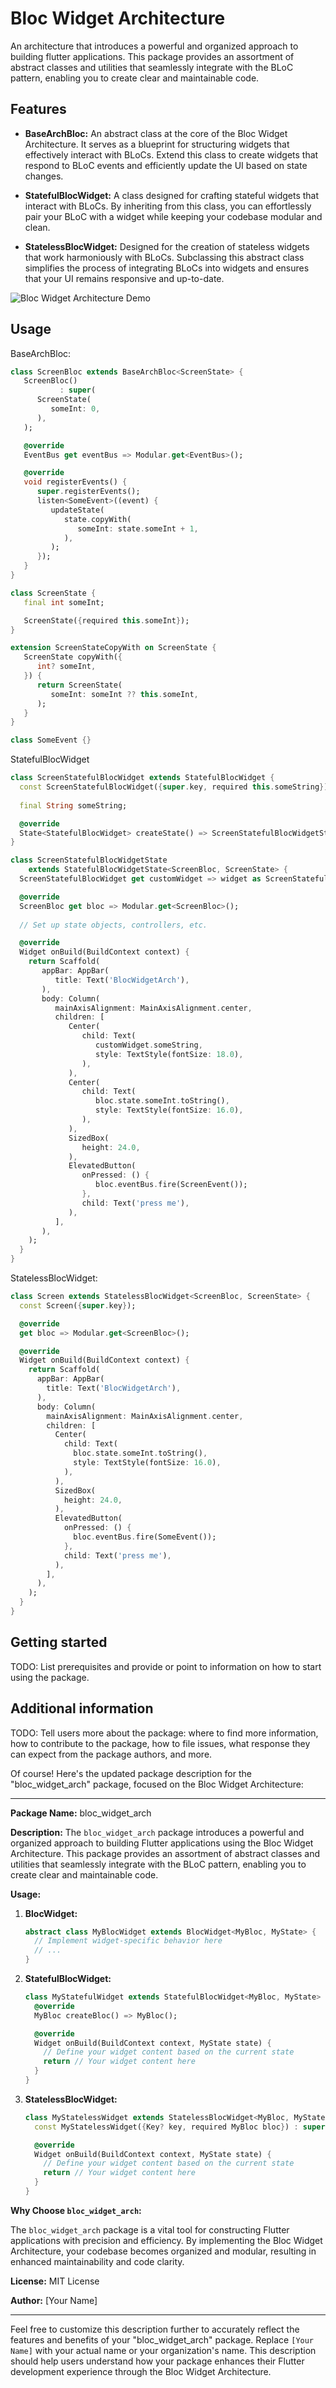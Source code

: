 <!--
This README describes the package. If you publish this package to pub.dev,
this README's contents appear on the landing page for your package.

For information about how to write a good package README, see the guide for
[writing package pages](https://dart.dev/guides/libraries/writing-package-pages).

For general information about developing packages, see the Dart guide for
[creating packages](https://dart.dev/guides/libraries/create-library-packages)
and the Flutter guide for
[developing packages and plugins](https://flutter.dev/developing-packages).
-->

# Bloc Widget Architecture
An architecture that introduces a powerful and organized approach to 
building flutter applications. This package provides an assortment 
of abstract classes and utilities that seamlessly integrate with the 
BLoC pattern, enabling you to create clear and maintainable code.

## Features

- **BaseArchBloc:** An abstract class at the core of the Bloc Widget Architecture. It serves as a blueprint for structuring widgets that effectively interact with BLoCs. Extend this class to create widgets that respond to BLoC events and efficiently update the UI based on state changes.

- **StatefulBlocWidget:** A class designed for crafting stateful widgets that interact with BLoCs. By inheriting from this class, you can effortlessly pair your BLoC with a widget while keeping your codebase modular and clean.

- **StatelessBlocWidget:** Designed for the creation of stateless widgets that work harmoniously with BLoCs. Subclassing this abstract class simplifies the process of integrating BLoCs into widgets and ensures that your UI remains responsive and up-to-date.

![Bloc Widget Architecture Demo](https://user-images.githubusercontent.com/39815310/264117964-70c4edda-da3b-48bf-851a-3d488e35d08b.gif)

## Usage
BaseArchBloc:
```dart
class ScreenBloc extends BaseArchBloc<ScreenState> {
   ScreenBloc()
           : super(
      ScreenState(
         someInt: 0,
      ),
   );

   @override
   EventBus get eventBus => Modular.get<EventBus>();

   @override
   void registerEvents() {
      super.registerEvents();
      listen<SomeEvent>((event) {
         updateState(
            state.copyWith(
               someInt: state.someInt + 1,
            ),
         );
      });
   }
}

class ScreenState {
   final int someInt;

   ScreenState({required this.someInt});
}

extension ScreenStateCopyWith on ScreenState {
   ScreenState copyWith({
      int? someInt,
   }) {
      return ScreenState(
         someInt: someInt ?? this.someInt,
      );
   }
}

class SomeEvent {}
```

StatefulBlocWidget
```dart
class ScreenStatefulBlocWidget extends StatefulBlocWidget {
  const ScreenStatefulBlocWidget({super.key, required this.someString});
  
  final String someString;

  @override
  State<StatefulBlocWidget> createState() => ScreenStatefulBlocWidgetState();
}

class ScreenStatefulBlocWidgetState
    extends StatefulBlocWidgetState<ScreenBloc, ScreenState> {
  ScreenStatefulBlocWidget get customWidget => widget as ScreenStatefulBlocWidget;

  @override
  ScreenBloc get bloc => Modular.get<ScreenBloc>();
  
  // Set up state objects, controllers, etc.

  @override
  Widget onBuild(BuildContext context) {
    return Scaffold(
       appBar: AppBar(
          title: Text('BlocWidgetArch'),
       ),
       body: Column(
          mainAxisAlignment: MainAxisAlignment.center,
          children: [
             Center(
                child: Text(
                   customWidget.someString,
                   style: TextStyle(fontSize: 18.0),
                ),
             ),
             Center(
                child: Text(
                   bloc.state.someInt.toString(),
                   style: TextStyle(fontSize: 16.0),
                ),
             ),
             SizedBox(
                height: 24.0,
             ),
             ElevatedButton(
                onPressed: () {
                   bloc.eventBus.fire(ScreenEvent());
                },
                child: Text('press me'),
             ),
          ],
       ),
    );
  }
}
```

StatelessBlocWidget:
```dart
class Screen extends StatelessBlocWidget<ScreenBloc, ScreenState> {
  const Screen({super.key});

  @override
  get bloc => Modular.get<ScreenBloc>();

  @override
  Widget onBuild(BuildContext context) {
    return Scaffold(
      appBar: AppBar(
        title: Text('BlocWidgetArch'),
      ),
      body: Column(
        mainAxisAlignment: MainAxisAlignment.center,
        children: [
          Center(
            child: Text(
              bloc.state.someInt.toString(),
              style: TextStyle(fontSize: 16.0),
            ),
          ),
          SizedBox(
            height: 24.0,
          ),
          ElevatedButton(
            onPressed: () {
              bloc.eventBus.fire(SomeEvent());
            },
            child: Text('press me'),
          ),
        ],
      ),
    );
  }
}
```

## Getting started

TODO: List prerequisites and provide or point to information on how to
start using the package.

## Additional information

TODO: Tell users more about the package: where to find more information, how to
contribute to the package, how to file issues, what response they can expect
from the package authors, and more.




Of course! Here's the updated package description for the "bloc_widget_arch" package, focused on the Bloc Widget Architecture:

---

**Package Name:** bloc_widget_arch

**Description:** The `bloc_widget_arch` package introduces a powerful and organized approach to building Flutter applications using the Bloc Widget Architecture. This package provides an assortment of abstract classes and utilities that seamlessly integrate with the BLoC pattern, enabling you to create clear and maintainable code.


**Usage:**

1. **BlocWidget:**
   ```dart
   abstract class MyBlocWidget extends BlocWidget<MyBloc, MyState> {
     // Implement widget-specific behavior here
     // ...
   }
   ```

2. **StatefulBlocWidget:**
   ```dart
   class MyStatefulWidget extends StatefulBlocWidget<MyBloc, MyState> {
     @override
     MyBloc createBloc() => MyBloc();

     @override
     Widget onBuild(BuildContext context, MyState state) {
       // Define your widget content based on the current state
       return // Your widget content here
     }
   }
   ```

3. **StatelessBlocWidget:**
   ```dart
   class MyStatelessWidget extends StatelessBlocWidget<MyBloc, MyState> {
     const MyStatelessWidget({Key? key, required MyBloc bloc}) : super(key: key, bloc: bloc);

     @override
     Widget onBuild(BuildContext context, MyState state) {
       // Define your widget content based on the current state
       return // Your widget content here
     }
   }
   ```

**Why Choose `bloc_widget_arch`:**

The `bloc_widget_arch` package is a vital tool for constructing Flutter applications with precision and efficiency. By implementing the Bloc Widget Architecture, your codebase becomes organized and modular, resulting in enhanced maintainability and code clarity.

**License:** MIT License

**Author:** [Your Name]

---

Feel free to customize this description further to accurately reflect the features and benefits of your "bloc_widget_arch" package. Replace `[Your Name]` with your actual name or your organization's name. This description should help users understand how your package enhances their Flutter development experience through the Bloc Widget Architecture.